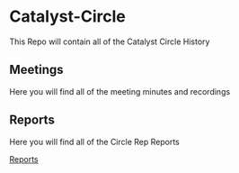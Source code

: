 # Catalyst-Circle

This Repo will contain all of the Catalyst Circle History

## Meetings

Here you will find all of the meeting minutes and recordings

## Reports

Here you will find all of the Circle Rep Reports

[Reports](https://github.com/Cardano-Project-Catalyst-Community/Catalyst-Circle-Reporting)
